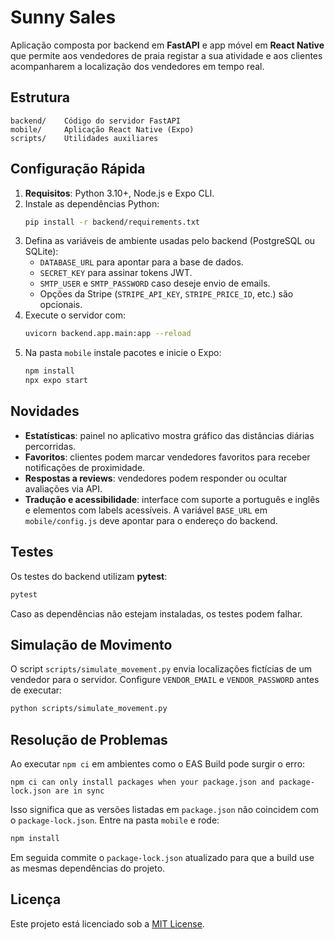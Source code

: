 # Sunny Sales

Aplicação composta por backend em **FastAPI** e app móvel em **React Native** que permite aos vendedores de praia registar a sua atividade e aos clientes acompanharem a localização dos vendedores em tempo real.

## Estrutura

```
backend/    Código do servidor FastAPI
mobile/     Aplicação React Native (Expo)
scripts/    Utilidades auxiliares
```

## Configuração Rápida

1. **Requisitos**: Python 3.10+, Node.js e Expo CLI.
2. Instale as dependências Python:
   ```bash
   pip install -r backend/requirements.txt
   ```
3. Defina as variáveis de ambiente usadas pelo backend (PostgreSQL ou SQLite):
   - `DATABASE_URL` para apontar para a base de dados.
   - `SECRET_KEY` para assinar tokens JWT.
   - `SMTP_USER` e `SMTP_PASSWORD` caso deseje envio de emails.
   - Opções da Stripe (`STRIPE_API_KEY`, `STRIPE_PRICE_ID`, etc.) são opcionais.
4. Execute o servidor com:
   ```bash
   uvicorn backend.app.main:app --reload
   ```
5. Na pasta `mobile` instale pacotes e inicie o Expo:
   ```bash
   npm install
   npx expo start
   ```

## Novidades

- **Estatísticas**: painel no aplicativo mostra gráfico das distâncias diárias percorridas.
- **Favoritos**: clientes podem marcar vendedores favoritos para receber notificações de proximidade.
- **Respostas a reviews**: vendedores podem responder ou ocultar avaliações via API.
- **Tradução e acessibilidade**: interface com suporte a português e inglês e elementos com labels acessíveis.
   A variável `BASE_URL` em `mobile/config.js` deve apontar para o endereço do backend.

## Testes

Os testes do backend utilizam **pytest**:
```bash
pytest
```

Caso as dependências não estejam instaladas, os testes podem falhar.

## Simulação de Movimento

O script `scripts/simulate_movement.py` envia localizações fictícias de um vendedor para o servidor. Configure `VENDOR_EMAIL` e `VENDOR_PASSWORD` antes de executar:
```bash
python scripts/simulate_movement.py
```

## Resolução de Problemas

Ao executar `npm ci` em ambientes como o EAS Build pode surgir o erro:

```
npm ci can only install packages when your package.json and package-lock.json are in sync
```

Isso significa que as versões listadas em `package.json` não coincidem com o
`package-lock.json`. Entre na pasta `mobile` e rode:

```bash
npm install
```

Em seguida commite o `package-lock.json` atualizado para que a build use as
mesmas dependências do projeto.

## Licença

Este projeto está licenciado sob a [MIT License](LICENSE).
